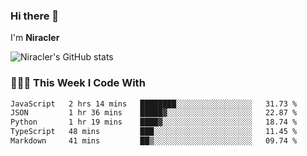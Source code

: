 ### Hi there 👋

I'm **Niracler**

![Niracler's GitHub stats](https://github-readme-stats.vercel.app/api?username=Niracler&show_icons=true)


### 👨🏻‍💻 This Week I Code With

<!--START_SECTION:waka-->

```txt
JavaScript   2 hrs 14 mins   ████████░░░░░░░░░░░░░░░░░   31.73 %
JSON         1 hr 36 mins    █████▓░░░░░░░░░░░░░░░░░░░   22.87 %
Python       1 hr 19 mins    ████▓░░░░░░░░░░░░░░░░░░░░   18.74 %
TypeScript   48 mins         ███░░░░░░░░░░░░░░░░░░░░░░   11.45 %
Markdown     41 mins         ██▒░░░░░░░░░░░░░░░░░░░░░░   09.74 %
```

<!--END_SECTION:waka-->
